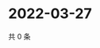 # 2022-03-27

共 0 条

<!-- BEGIN WEIBO -->
<!-- 最后更新时间 Sun Mar 27 2022 06:11:33 GMT+0800 (China Standard Time) -->

<!-- END WEIBO -->
